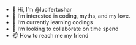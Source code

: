 - 👋 Hi, I’m @lucifertushar
- 👀 I’m interested in coding, myths, and  my love.
- 🌱 I’m currently learning  codings
- 💞️ I’m looking to collaborate on  time spend
- 📫 How to reach me my friend

<!---
lucifertushar/lucifertushar is a ✨ special ✨ repository because its `README.md` (this file) appears on your GitHub profile.
You can click the Preview link to take a look at your changes.
--->
